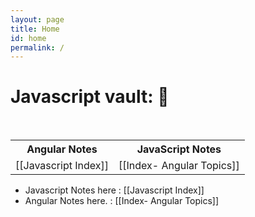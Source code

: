 ```yaml
---
layout: page
title: Home
id: home
permalink: /
---
```


# Javascript vault: 🌱

<table>  
  <tr>  
    <th>Angular Notes</th>  
    <th>JavaScript Notes</th>  
    
  </tr>  
  <tr>  
    <td> [[Javascript Index]] </td>  
    <td> [[Index- Angular Topics]] </td>  
  </tr> 
</table>

- Javascript Notes here : [[Javascript Index]]
- Angular Notes here.    :  [[Index- Angular Topics]]


<style>
  .wrapper {
    max-width: 46em;
  }
</style>
